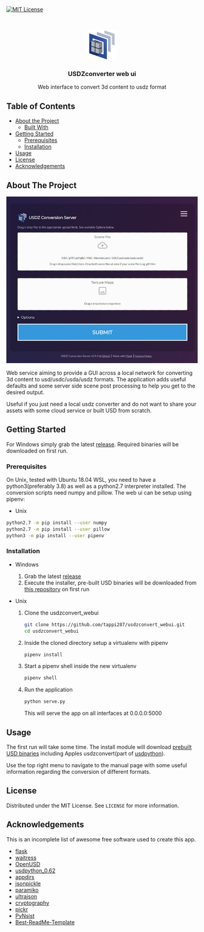 <!-- PROJECT SHIELDS -->
<!--
*** I'm using markdown "reference style" links for readability.
*** Reference links are enclosed in brackets [ ] instead of parentheses ( ).
*** See the bottom of this document for the declaration of the reference variables
*** for contributors-url, forks-url, etc. This is an optional, concise syntax you may use.
*** https://www.markdownguide.org/basic-syntax/#reference-style-links
-->
[![MIT License][license-shield]][license-url]

<!-- PROJECT LOGO -->
<br />
<p align="center">
  <a href="https://github.com/tappi287/usdzconvert_webui">
    <img src="usdz_webui/static/img/USDzip_Logo.png" alt="Logo" width="80" height="80">
  </a>

  <h3 align="center">USDZconverter web ui</h3>

  <p align="center">
    Web interface to convert 3d content to usdz format
    <br />
  </p>
</p>



<!-- TABLE OF CONTENTS -->
## Table of Contents

* [About the Project](#about-the-project)
  * [Built With](#built-with)
* [Getting Started](#getting-started)
  * [Prerequisites](#prerequisites)
  * [Installation](#installation)
* [Usage](#usage)
* [License](#license)
* [Acknowledgements](#acknowledgements)



<!-- ABOUT THE PROJECT -->
## About The Project
<p align="center">
    <img src="usdz_webui/static/img/screenshot.jpg" alt="Logo" width="600">
</p>
Web service aiming to provide a GUI across a local network for converting 3d content to usd/usdc/usda/usdz formats. The application adds useful defaults and some server side scene post processing to help you get to the desired output.

Useful if you just need a local usdz converter and do not want to share your assets with some cloud service or built USD from scratch.

<!-- GETTING STARTED -->
## Getting Started

For Windows simply grab the latest [release](https://github.com/tappi287/usdzconvert_webui/releases). Required binaries will be downloaded on first run.

### Prerequisites

On Unix, tested with Ubuntu 18.04 WSL, you need to have a python3(preferably 3.8) as well as a python2.7 interpreter installed. The conversion scripts need numpy and pillow. The web ui can be setup using pipenv:
* Unix
```sh
python2.7 -m pip install --user numpy
python2.7 -m pip install --user pillow
python3 -m pip install --user pipenv
```

### Installation
* Windows
    1. Grab the latest [release](https://github.com/tappi287/usdzconvert_webui/releases)
    2. Execute the installer, pre-built USD binaries will be downloaded from [this repository](https://github.com/tappi287/usdzconvert_windows) on first run

* Unix
    1. Clone the usdzconvert_webui
        ```sh
        git clone https://github.com/tappi287/usdzconvert_webui.git
        cd usdzconvert_webui
        ```
    2. Inside the cloned directory setup a virtualenv with pipenv
        ```sh
        pipenv install
        ```
    3. Start a pipenv shell inside the new virtualenv
        ```sh
        pipenv shell
        ```
    4. Run the application
        ```sh
        python serve.py
        ```
        This will serve the app on all interfaces at 0.0.0.0:5000

<!-- USAGE EXAMPLES -->
## Usage
The first run will take some time. The install module will download [prebuilt USD binaries](https://github.com/tappi287/usdzconvert_windows) including Apples usdzconvert(part of [usdpython](https://developer.apple.com/download/more/?=USDPython)).

Use the top right menu to navigate to the manual page with some useful information regarding the conversion of different formats.


<!-- LICENSE -->
## License
Distributed under the MIT License. See `LICENSE` for more information.


<!-- ACKNOWLEDGEMENTS -->
## Acknowledgements
This is an incomplete list of awesome free software used to create this app.
* [flask](https://palletsprojects.com/p/flask/)
* [waitress](https://docs.pylonsproject.org/projects/waitress/en/stable/)
* [OpenUSD](https://graphics.pixar.com/usd/)
* [usdpython_0.62](https://developer.apple.com/augmented-reality/quick-look/)
* [appdirs](https://github.com/ActiveState/appdirs)
* [jsonpickle](https://github.com/eoghanmurray/jsonpickle_prev)
* [paramiko](https://github.com/paramiko/paramiko)
* [ultrajson](https://github.com/esnme/ultrajson)
* [cryptography](https://github.com/pyca/cryptography)
* [pickr](https://github.com/Simonwep/pickr)
* [PyNsist](https://pynsist.readthedocs.io/en/latest/)
* [Best-ReadMe-Template](https://github.com/tappi287/Best-README-Template)


<!-- MARKDOWN LINKS & IMAGES -->
<!-- https://www.markdownguide.org/basic-syntax/#reference-style-links -->

[license-shield]: https://img.shields.io/github/license/tappi287/usdzconvert_webui
[license-url]: https://github.com/tappi287/usdzconvert_webui/blob/master/LICENSE
[product-screenshot]: https://github.com/tappi287/usdzconvert_webui/blob/master/usdz_webui/static/img/screenshot.jpg
